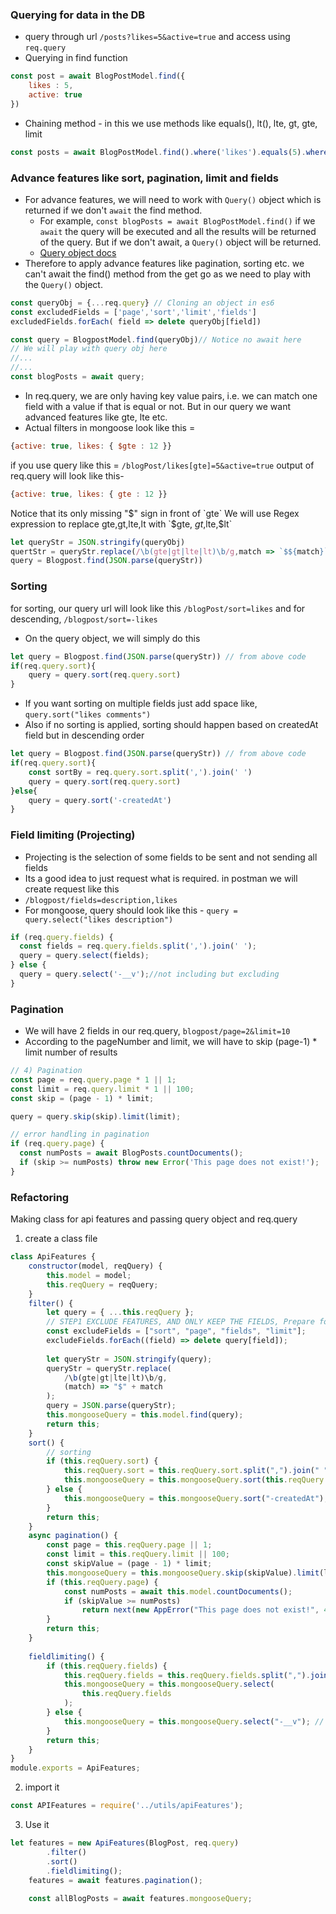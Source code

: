 ### Querying for data in the DB
- query through url `/posts?likes=5&active=true` and access using `req.query`
- Querying in find function
```js
const post = await BlogPostModel.find({
	likes : 5,
	active: true
})
```
- Chaining method - in this we use methods like equals(), lt(), lte, gt, gte, limit 
```js
const posts = await BlogPostModel.find().where('likes').equals(5).where('active').equals(true)
```

### Advance features like sort, pagination, limit and fields
- For advance features, we will need to work with `Query()` object which is returned if we don't `await` the find method. 
	- For example, `const blogPosts = await BlogPostModel.find()` if we `await` the query will be executed and all the results will be returned of the query. But if we don't await, a `Query()` object will be returned.
	- [Query object docs](https://mongoosejs.com/docs/api/query.html#Query())
- Therefore to apply advance features like pagination, sorting etc. we can't await the find() method from the get go as we need to play with the `Query()` object.
```js
const queryObj = {...req.query} // Cloning an object in es6
const excludedFields = ['page','sort','limit','fields']
excludedFields.forEach( field => delete queryObj[field])

const query = BlogpostModel.find(queryObj)// Notice no await here
// We will play with query obj here
//...
//...
const blogPosts = await query;
```

- In req.query, we are only having key value pairs, i.e. we can match one field with a value if that is equal or not. But in our query we want advanced features like gte, lte etc.
- Actual filters in mongoose look like this = 
```js
{active: true, likes: { $gte : 12 }}
```
if you use query like this = `/blogPost/likes[gte]=5&active=true`
output of req.query will look like this-
```js
{active: true, likes: { gte : 12 }}
```
Notice that its only missing "$" sign in front of `gte`
We will use Regex expression to replace gte,gt,lte,lt with `$gte, $gt,$lte,$lt`
```js
let queryStr = JSON.stringify(queryObj)
quertStr = queryStr.replace(/\b(gte|gt|lte|lt)\b/g,match => `$${match}`)
query = Blogpost.find(JSON.parse(queryStr))
```

### Sorting
for sorting, our query url will look like this `/blogPost/sort=likes` and for descending, `/blogpost/sort=-likes`
- On the query object, we will simply do this
```js
let query = Blogpost.find(JSON.parse(queryStr)) // from above code
if(req.query.sort){
	query = query.sort(req.query.sort)
}
```
- If you want sorting on multiple fields just add space like, `query.sort("likes comments")`
- Also if no sorting is applied, sorting should happen based on createdAt field but in descending order
```js
let query = Blogpost.find(JSON.parse(queryStr)) // from above code
if(req.query.sort){
	const sortBy = req.query.sort.split(',').join(' ')
	query = query.sort(req.query.sort)
}else{
	query = query.sort('-createdAt')
}
```

### Field limiting (Projecting)
- Projecting is the selection of some fields to be sent and not sending all fields
- Its a good idea to just request what is required. in postman we will create request like this
- `/blogpost/fields=description,likes`
- For mongoose, query should look like this - `query = query.select("likes description")`
```js
if (req.query.fields) {
  const fields = req.query.fields.split(',').join(' ');
  query = query.select(fields);
} else {
  query = query.select('-__v');//not including but excluding
}
```

### Pagination
- We will have 2 fields in our req.query, `blogpost/page=2&limit=10`
- According to the pageNumber and limit, we will have to skip (page-1) * limit number of results
```js
// 4) Pagination
const page = req.query.page * 1 || 1;
const limit = req.query.limit * 1 || 100;
const skip = (page - 1) * limit;

query = query.skip(skip).limit(limit);

// error handling in pagination
if (req.query.page) {
  const numPosts = await BlogPosts.countDocuments();
  if (skip >= numPosts) throw new Error('This page does not exist!');
}
```

### Refactoring
Making class for api features and passing query object and req.query

1. create a class file
```js
class ApiFeatures {
    constructor(model, reqQuery) {
        this.model = model;
        this.reqQuery = reqQuery;
    }
    filter() {
        let query = { ...this.reqQuery };
        // STEP1 EXCLUDE FEATURES, AND ONLY KEEP THE FIELDS, Prepare for data filterating
        const excludeFields = ["sort", "page", "fields", "limit"];
        excludeFields.forEach((field) => delete query[field]);
  
        let queryStr = JSON.stringify(query);
        queryStr = queryStr.replace(
            /\b(gte|gt|lte|lt)\b/g,
            (match) => "$" + match
        );
        query = JSON.parse(queryStr);
        this.mongooseQuery = this.model.find(query);
        return this;
    }
    sort() {
        // sorting
        if (this.reqQuery.sort) {
            this.reqQuery.sort = this.reqQuery.sort.split(",").join(" ");
            this.mongooseQuery = this.mongooseQuery.sort(this.reqQuery.sort);
        } else {
            this.mongooseQuery = this.mongooseQuery.sort("-createdAt");
        }
        return this;
    }
    async pagination() {
        const page = this.reqQuery.page || 1;
        const limit = this.reqQuery.limit || 100;
        const skipValue = (page - 1) * limit;
        this.mongooseQuery = this.mongooseQuery.skip(skipValue).limit(limit);
        if (this.reqQuery.page) {
            const numPosts = await this.model.countDocuments();
            if (skipValue >= numPosts)
                return next(new AppError("This page does not exist!", 404));
        }
        return this;
    }
  
    fieldlimiting() {
        if (this.reqQuery.fields) {
            this.reqQuery.fields = this.reqQuery.fields.split(",").join(" ");
            this.mongooseQuery = this.mongooseQuery.select(
                this.reqQuery.fields
            );
        } else {
            this.mongooseQuery = this.mongooseQuery.select("-__v"); // exclude
        }
        return this;
    }
}
module.exports = ApiFeatures;
```
2. import it
```js
const APIFeatures = require('../utils/apiFeatures');
```
3. Use it
```js
let features = new ApiFeatures(BlogPost, req.query)
        .filter()
        .sort()
        .fieldlimiting();
    features = await features.pagination();
  
    const allBlogPosts = await features.mongooseQuery;
```
